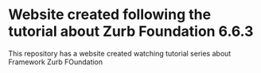 # Website created following the tutorial about Zurb Foundation 6.6.3

This repository has a website created watching tutorial series about Framework Zurb FOundation